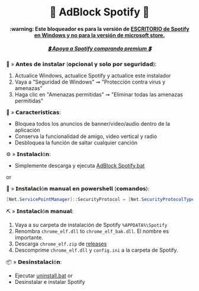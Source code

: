 <center>
    <h1 align="center">🔰 AdBlock Spotify 🔰</h1>
    <h4 align="center">:warning: Este bloqueador es para la versión de <a href="https://www.spotify.com/download/windows/"> <strong>ESCRITORIO</strong> de Spotify en Windows y <strong>no para la versión de microsoft store.</strong> </a> </h4>
    <h5 align="center"> <a href="https://www.spotify.com/premium/">💲 Apoya a Spotify comprando premium 💲</a> </h5>
</center>

🧱 » 𝗔𝗻𝘁𝗲𝘀 𝗱𝗲 𝗶𝗻𝘀𝘁𝗮𝗹𝗮𝗿 (𝗼𝗽𝗰𝗶𝗼𝗻𝗮𝗹 𝘆 𝘀𝗼𝗹𝗼 𝗽𝗼𝗿 𝘀𝗲𝗴𝘂𝗿𝗶𝗱𝗮𝗱):
1. Actualice Windows, actualice Spotify y actualice este instalador
2. Vaya a "Seguridad de Windows" ➞ "Protección contra virus y amenazas"
3. Haga clic en "Amenazas permitidas" ➞ "Eliminar todas las amenazas permitidas"

🧩 » 𝗖𝗮𝗿𝗮𝗰𝘁𝗲𝗿𝗶𝘀𝘁𝗶𝗰𝗮𝘀:
* Bloquea todos los anuncios de banner/video/audio dentro de la aplicación
* Conserva la funcionalidad de amigo, video vertical y radio
* Desbloquea la función de saltar cualquier canción

⚙️ » 𝗜𝗻𝘀𝘁𝗮𝗹𝗮𝗰𝗶ó𝗻:
* Simplemente descarga y ejecuta [AdBlock Spotify.bat](https://raw.githack.com/5qw/5p0t1fy/master/AdBlock%20Spotify.bat)  

or

🔩 » 𝗜𝗻𝘀𝘁𝗮𝗹𝗮𝗰𝗶ó𝗻 𝗺𝗮𝗻𝘂𝗮𝗹 𝗲𝗻 𝗽𝗼𝘄𝗲𝗿𝘀𝗵𝗲𝗹𝗹 (𝗰𝗼𝗺𝗮𝗻𝗱𝗼𝘀):

```powershell
[Net.ServicePointManager]::SecurityProtocol = [Net.SecurityProtocolType]::Tls12; Invoke-Expression "& { $(Invoke-WebRequest -UseBasicParsing 'https://raw.githubusercontent.com/5qw/Spotify/master/install.ps1') } -UninstallSpotifyStoreEdition -UpdateSpotify -RemoveAdPlaceholder"
```

⛏ » 𝗜𝗻𝘀𝘁𝗮𝗹𝗮𝗰𝗶ó𝗻 𝗺𝗮𝗻𝘂𝗮𝗹:

1. Vaya a su carpeta de instalación de Spotify `%APPDATA%\Spotify`
2. Renombra `chrome_elf.dll` to `chrome_elf_bak.dll`. El nombre es importante.
3. Descarga `chrome_elf.zip` de [releases](https://github.com/5qw/5p0t1fy/releases)
4. Descomprime `chrome_elf.dll` y `config.ini` a la carpeta de Spotify. 

📦 » 𝗗𝗲𝘀𝗶𝗻𝘀𝘁𝗮𝗹𝗮𝗰𝗶ó𝗻:
* Ejecutar [uninstall.bat](https://raw.githack.com/5qw/5p0t1fy/master/uninstall.bat)
or
* Desinstalar e instalar Spotify
